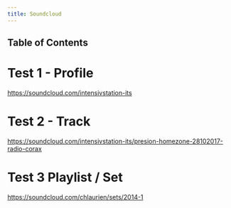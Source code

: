 ```yaml
---
title: Soundcloud
---
```


## Table of Contents

# Test 1 - Profile

https://soundcloud.com/intensivstation-its

# Test 2 - Track

https://soundcloud.com/intensivstation-its/presion-homezone-28102017-radio-corax

# Test 3 Playlist / Set

https://soundcloud.com/chlaurien/sets/2014-1
